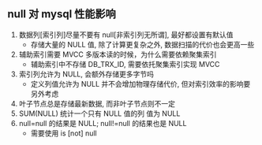 ## null 对 mysql 性能影响

1. 数据列[索引列]尽量不要有 null[非索引列无所谓], 最好都设置有默认值
   - 存储大量的 NULL 值, 除了计算更复杂之外, 数据扫描的代价也会更高一些
2. 辅助索引需要 MVCC 多版本读的时候，为什么需要依赖聚集索引
   - 辅助索引中不存储 DB_TRX_ID, 需要依托聚集索引实现 MVCC
3. 索引列允许为 NULL, 会额外存储更多字节吗
   - 定义列值允许为 NULL 并不会增加物理存储代价, 但对索引效率的影响要另外考虑
4. 叶子节点总是存储最新数据, 而非叶子节点则不一定
5. SUM(NULL) 统计一个只有 NULL 值的列 值为 NULL
6. null=null 的结果是 NULL; null!=null 的结果也是 NULL
   - 需要使用 is [not] null
